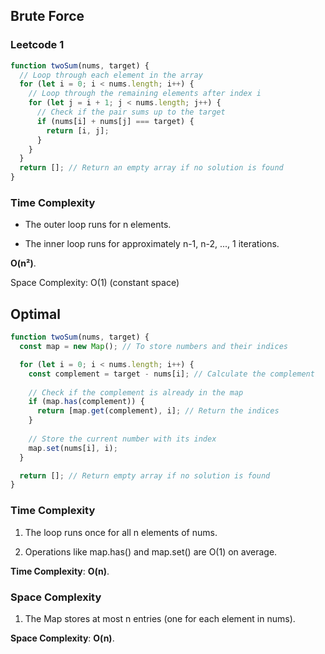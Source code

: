 
## Brute Force

### Leetcode 1

```javascript
function twoSum(nums, target) {
  // Loop through each element in the array
  for (let i = 0; i < nums.length; i++) {
    // Loop through the remaining elements after index i
    for (let j = i + 1; j < nums.length; j++) {
      // Check if the pair sums up to the target
      if (nums[i] + nums[j] === target) {
        return [i, j];
      }
    }
  }
  return []; // Return an empty array if no solution is found
}

```


### **Time Complexity**

*   The outer loop runs for n elements.
    
*   The inner loop runs for approximately n-1, n-2, ..., 1 iterations.
    

 **O(n²)**.

Space Complexity: O(1) (constant space)

## Optimal

```javascript
function twoSum(nums, target) {
  const map = new Map(); // To store numbers and their indices

  for (let i = 0; i < nums.length; i++) {
    const complement = target - nums[i]; // Calculate the complement
    
    // Check if the complement is already in the map
    if (map.has(complement)) {
      return [map.get(complement), i]; // Return the indices
    }
    
    // Store the current number with its index
    map.set(nums[i], i);
  }

  return []; // Return empty array if no solution is found
}

```

### **Time Complexity**

1.  The loop runs once for all n elements of nums.
    
2.  Operations like map.has() and map.set() are O(1) on average.
    

**Time Complexity**: **O(n)**.

### **Space Complexity**

1.  The Map stores at most n entries (one for each element in nums).
    

**Space Complexity**: **O(n)**.

